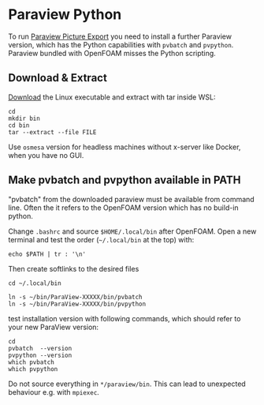 Paraview Python
======================================================================

To run [Paraview Picture Export](../../scripts/paraview-export-all.py) you need to install a further Paraview version, which has the Python capabilities with `pvbatch` and `pvpython`. 
Paraview bundled with OpenFOAM misses the Python scripting. 



Download & Extract
------------------------------------------------------------

[Download](https://www.paraview.org/download/) the Linux executable and extract with tar inside WSL: 

    cd 
    mkdir bin
    cd bin
    tar --extract --file FILE


Use `osmesa` version for headless machines without x-server like Docker, when you have no GUI.  



Make pvbatch and pvpython available in PATH
------------------------------------------------------------

"pvbatch" from the downloaded paraview must be available from command line. 
Often the it refers to the OpenFOAM version which has no build-in python.  

Change `.bashrc` and source `$HOME/.local/bin` after OpenFOAM. 
Open a new terminal and test the order (`~/.local/bin` at the top) with:  

    echo $PATH | tr : '\n'


Then create softlinks to the desired files

    cd ~/.local/bin

    ln -s ~/bin/ParaView-XXXXX/bin/pvbatch
    ln -s ~/bin/ParaView-XXXXX/bin/pvpython


test installation version with following commands, which should refer to your new ParaView version: 

    cd
    pvbatch  --version
    pvpython --version
    which pvbatch
    which pvpython


Do not source everything in `*/paraview/bin`. 
This can lead to unexpected behaviour e.g. with `mpiexec`.  
